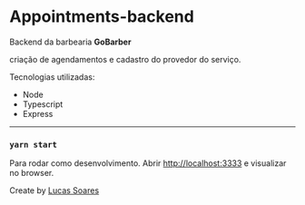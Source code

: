 # Appointments-backend

Backend da barbearia <b>GoBarber</b>
<p>
criação de agendamentos e cadastro do provedor do serviço.
<p/>
Tecnologias utilizadas:
</p>
<ul>
  <li>Node</li>
  <li>Typescript</li>
  <li>Express</li>
</ul>

---
### `yarn start`

Para rodar como desenvolvimento.
Abrir [http://localhost:3333](http://localhost:3333) e visualizar no browser.

Create by [Lucas Soares](https://github.com/fbsoares-lu)
